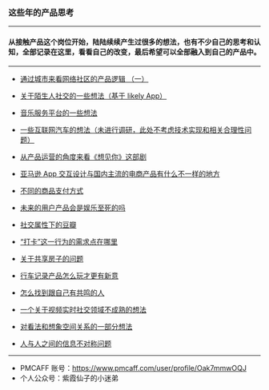 ### 这些年的产品思考

---

#### 从接触产品这个岗位开始，陆陆续续产生过很多的想法，也有不少自己的思考和认知，全部记录在这里，看看自己的改变，最后希望可以全部融入到自己的产品中。

---

- [通过城市来看网络社区的产品逻辑 （一）](https://github.com/adai-gu/adai/issues/16)

- [关于陌生人社交的一些想法（基于 likely App）](https://github.com/adai-gu/adai/issues/14)
- [音乐服务平台的一些想法](https://github.com/adai-gu/adai/issues/13)
- [一些互联网汽车的想法（未进行调研，此处不考虑技术实现和相关合理性问题）](https://github.com/adai-gu/adai/issues/17)
- [从产品运营的角度来看《想见你》这部剧](https://github.com/adai-gu/adai/issues/12)
- [亚马逊 App 交互设计与国内主流的电商产品有什么不一样的地方](https://github.com/adai-gu/adai/issues/11)
- [不同的商品支付方式](https://github.com/adai-gu/adai/issues/10)
- [未来的用户产品会是娱乐至死的吗](https://github.com/adai-gu/adai/issues/9)
- [社交属性下的豆瓣](https://github.com/adai-gu/adai/issues/8)
- [“打卡”这一行为的需求点在哪里](https://github.com/adai-gu/adai/issues/7)
- [关于共享房子的问题](https://github.com/adai-gu/adai/issues/6)
- [行车记录产品怎么玩才更有新意](https://github.com/adai-gu/adai/issues/5)
- [怎么找到跟自己有共鸣的人](https://github.com/adai-gu/adai/issues/4)
- [一个关于视频实时社交领域不成熟的想法](https://github.com/adai-gu/adai/issues/3)
- [对看法和想象空间关系的一部分想法](https://github.com/adai-gu/adai/issues/2)
- [人与人之间的信息不对称问题
](https://github.com/adai-gu/adai/issues/1)

---
- PMCAFF 账号：https://www.pmcaff.com/user/profile/Oak7mmwOQJ
- 个人公众号：紫霞仙子的小迷弟
